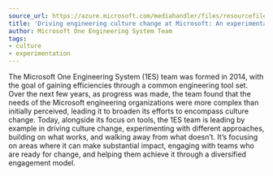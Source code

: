 ```yaml
---
source_url: https://azure.microsoft.com/mediahandler/files/resourcefiles/devops-at-microsoft-driving-culture-change/DevOps%20at%20Microsoft%20-%20Driving%20culture%20change.pdf
title: 'Driving engineering culture change at Microsoft: An experimental journey'
author: Microsoft One Engineering System Team
tags:
- culture
- experimentation
---
```

The Microsoft One Engineering System (1ES) team was formed in 2014, with the goal of gaining efficiencies through a common engineering tool set. Over the next few years, as progress was made, the team found that the needs of the Microsoft engineering organizations were more complex than initially perceived, leading it to broaden its efforts to encompass culture change. Today, alongside its focus on tools, the 1ES team is leading by example in driving culture change, experimenting with different approaches, building on what works, and walking away from what doesn’t. It’s focusing on areas where it can make substantial impact, engaging with teams who are ready for change, and helping them achieve it through a diversified engagement model.
